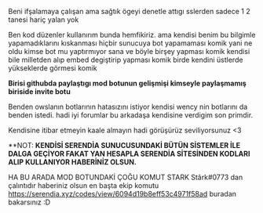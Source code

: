

Beni ifşalamaya çalışan ama sağtık ögeyi denetle attıgı sslerden sadece 1 2 tanesi hariç yalan yok

Ben kod düzenler kullanırım bunda hemfikiriz. ama kendisi benim bu bilgimle yapamadıklarını kıskanması hiçbir sunucuya bot yapamaması komik yani ne oldu kimse bot mu yaptırmıyor sana  ve böyle birşey yapması komik kendisi bile milletden alıp embed degiştirip yapması komik birde kendini üstlerde yükseklerde görmesi komik


**Birisi githubda paylaştıgı mod botunun gelişmişi kimseyle paylaşmamış  biriside invite botu**


Benden owslanın botlarının hatasızını istiyor kendisi wency nin botlarını da benden istedi. hadi iyi forumlar bu arkadaşa kendisine verdigim son primdir.

Kendisine itibar etmeyin kaale almayın hadi görüşürüz seviliyorsunuz <3


**NOT: **KENDİSİ SERENDİA SUNUCUSUNDAKİ BÜTÜN SİSTEMLER İLE DALGA GEÇİYOR FAKAT YAN HESAPLA SERENDİA SİTESİNDEN KODLARI ALIP KULLANIYOR HABERİNİZ OLSUN.**



HA BU ARADA MOD BOTUNDAKİ ÇOĞU KOMUT STARK Stârk#0773 dan çalıntıdır haberiniz olsun en başta ekip komutu https://serendia.xyz/codes/view/6094d19b8eff53c4971f58ad buradan bakarsınız :D


